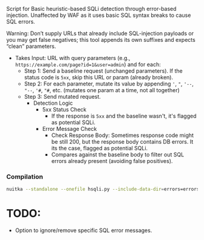 Script for Basic heuristic-based SQLi detection through error-based injection. Unaffected by WAF as it uses basic SQL syntax breaks to cause SQL errors.

Warning: Don’t supply URLs that already include SQL-injection payloads or you may get false negatives; this tool appends its own suffixes and expects “clean” parameters.

- Takes Input: URL with query parameters (e.g., `https://example.com/page?id=1&user=admin`) and for each:
    - Step 1: Send a baseline request (unchanged parameters). If the status code is `5xx`, skip this URL or param (already broken).
    - Step 2: For each parameter, mutate its value by appending `'`, `"`, `'--`, `"--`, `'#`, `"#`, etc. (mutates one param at a time, not all together)
    - Step 3: Send mutated request.
        - Detection Logic
            - 5xx Status Check
                - If the response is `5xx` and the baseline wasn't, it's flagged as potential SQLi.
            - Error Message Check
                - Check Response Body: Sometimes response code might be still 200, but the response body contains DB errors. It its the case, flagged as potential SQLi.
                - Compares against the baseline body to filter out SQL errors already present (avoiding false positives).

### Compilation
```bash
nuitka --standalone --onefile hsqli.py --include-data-dir=errors=errors
```

# TODO:
- Option to ignore/remove specific SQL error messages.
